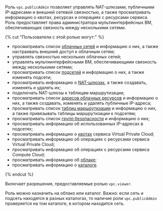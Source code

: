 Роль `vpc.publicAdmin` позволяет управлять NAT-шлюзами, публичными IP-адресами и внешней сетевой связностью, а также просматривать информацию о квотах, ресурсах и операциях с ресурсами сервиса. Роль предоставляет права администратора мультиинтерфейсных ВМ, обеспечивающих связность между несколькими сетями.

{% cut "Пользователи с этой ролью могут:" %}

* просматривать список [облачных сетей](../../vpc/concepts/network.md#network) и информацию о них, а также настраивать внешний доступ к облачным сетям;
* управлять связностью нескольких облачных сетей;
* управлять мультиинтерфейсными ВМ, обеспечивающими связность между несколькими сетями;
* просматривать список [подсетей](../../vpc/concepts/network.md#subnet) и информацию о них, а также изменять подсети;
* просматривать информацию о [NAT-шлюзах](../../vpc/concepts/gateways.md), а также создавать, изменять и удалять их;
* подключать NAT-шлюзы к таблицам маршрутизации;
* просматривать список [адресов облачных ресурсов](../../vpc/concepts/address.md) и информацию о них, а также создавать, изменять и удалять публичные IP-адреса;
* просматривать список [таблиц маршрутизации](../../vpc/concepts/static-routes.md#rt-vpc) и информацию о них, а также привязывать таблицы маршрутизации к подсетям;
* просматривать список [групп безопасности](../../vpc/concepts/security-groups.md) и информацию о них;
* просматривать информацию об использованных IP-адресах в подсетях;
* просматривать информацию о [квотах](../../vpc/concepts/limits.md#vpc-quotas) сервиса Virtual Private Cloud;
* просматривать информацию об операциях с ресурсами сервиса Virtual Private Cloud;
* просматривать информацию об операциях с ресурсами сервиса Compute Cloud;
* просматривать информацию об [облаке](../../resource-manager/concepts/resources-hierarchy.md#cloud);
* просматривать информацию о [каталоге](../../resource-manager/concepts/resources-hierarchy.md#folder).

{% endcut %}

Включает разрешения, предоставляемые ролью `vpc.viewer`.

Роль можно назначить на облако или каталог. Важно: если сеть и подсеть находятся в разных каталогах, то наличие роли `vpc.publicAdmin` проверяется на том каталоге, в котором находится сеть.